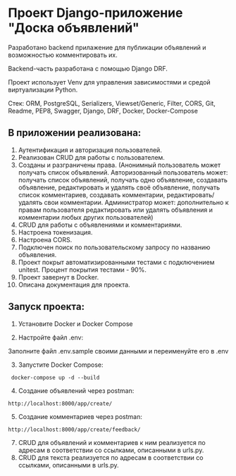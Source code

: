 # Проект Django-приложение "Доска объявлений"

Разработано backend прилажение для публикации объявлений и возможностью комментировать их.

Backend-часть разработана с помощью Django DRF.

Проект использует Venv для управления зависимостями и средой виртуализации Python.

Стек: ORM, PostgreSQL, Serializers, Viewset/Generic, Filter, CORS, Git, Readme, PEP8, Swagger, Django, DRF, Docker,
Docker-Compose


## В приложении реализована:

1. Аутентификация и авторизация пользователей.
2. Реализован CRUD для работы с пользователем.
3. Созданы и разграничены права. (Анонимный пользователь может получать список объявлений. 
Авторизованный пользователь может: получать список объявлений, получать одно объявление, создавать объявление,
редактировать и удалять своё объявление, получать список комментариев, создавать комментарии,
редактировать/удалять свои комментарии.
Администратор может: дополнительно к правам пользователя редактировать или удалять объявления и комментарии
любых других пользователей)
4. CRUD для работы с объявлениями и комментариями.
5. Настроена токенизация.
6. Настроена CORS.
7. Подключен поиск по пользовательскому запросу по названию объявления.
8. Проект покрыт автоматизированными тестами c подключением unitest. Процент покрытия тестами - 90%.
9. Проект завернут в Docker.
10. Описана документация для проекта.

## Запуск проекта:

1. Установите Docker и Docker Compose

2. Настройте файл .env:

Заполните файл .env.sample своими данными и переименуйте его в .env

3. Запустите Docker Compose:
```
 docker-compose up -d --build
```
4. Создание объявлений через postman:
```
http://localhost:8000/app/create/
```
5. Создание комментариев через postman:
```
http://localhost:8000/app/create/feedback/
```
7. CRUD для объявлений и комментариев к ним реализуется по адресам в соответствии со ссылками, описанными в urls.py.
11. CRUD для текста реализуется по адресам в соответствии со ссылками, описанными в urls.py.


